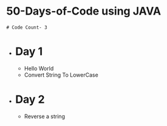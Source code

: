 
# 50-Days-of-Code using JAVA
```# Code Count- 3```

* # Day 1
  * Hello World
  * Convert String To LowerCase

* # Day 2
  * Reverse a string
